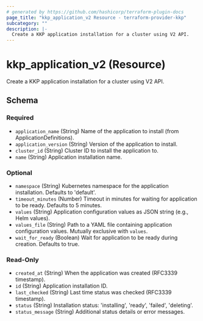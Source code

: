 ```yaml
---
# generated by https://github.com/hashicorp/terraform-plugin-docs
page_title: "kkp_application_v2 Resource - terraform-provider-kkp"
subcategory: ""
description: |-
  Create a KKP application installation for a cluster using V2 API.
---
```


# kkp_application_v2 (Resource)

Create a KKP application installation for a cluster using V2 API.



<!-- schema generated by tfplugindocs -->
## Schema

### Required

- `application_name` (String) Name of the application to install (from ApplicationDefinitions).
- `application_version` (String) Version of the application to install.
- `cluster_id` (String) Cluster ID to install the application to.
- `name` (String) Application installation name.

### Optional

- `namespace` (String) Kubernetes namespace for the application installation. Defaults to 'default'.
- `timeout_minutes` (Number) Timeout in minutes for waiting for application to be ready. Defaults to 5 minutes.
- `values` (String) Application configuration values as JSON string (e.g., Helm values).
- `values_file` (String) Path to a YAML file containing application configuration values. Mutually exclusive with `values`.
- `wait_for_ready` (Boolean) Wait for application to be ready during creation. Defaults to true.

### Read-Only

- `created_at` (String) When the application was created (RFC3339 timestamp).
- `id` (String) Application installation ID.
- `last_checked` (String) Last time status was checked (RFC3339 timestamp).
- `status` (String) Installation status: 'installing', 'ready', 'failed', 'deleting'.
- `status_message` (String) Additional status details or error messages.
